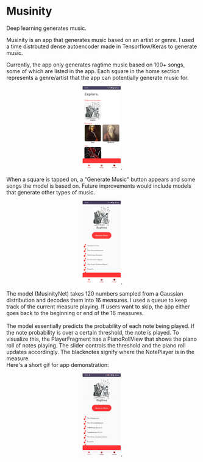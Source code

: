 # Musinity

Deep learning generates music.  
  
Musinity is an app that generates music based on an artist or genre. I used a time distrbuted dense autoencoder made in Tensorflow/Keras to generate music.  
  
Currently, the app only generates ragtime music based on 100+ songs, some of which are listed in the app. Each square in the home section represents a genre/artist that the app can potentially generate music for.  
<p align="center">
<img src="home_screen.jpg" width="20%">.  
</p>
When a square is tapped on, a "Generate Music" button appears and some songs the model is based on. Future improvements would include models that generate other types of music.   

<p align="center">
<img src="song_list.jpg" width="20%">.  
</p>  
The model (MusinityNet) takes 120 numbers sampled from a Gaussian distribution and decodes them into 16 measures. I used a queue to keep track of the current measure playing. If users want to skip, the app either goes back to the beginning or end of the 16 measures.  <br />
<br />
The model essentially predicts the probability of each note being played. If the note probability is over a certain threshold, the note is played. To visualize this, the PlayerFragment has a PianoRollView that shows the piano roll of notes playing. The slider controls the threshold and the piano roll updates accordingly. The blacknotes signify where the NotePlayer is in the measure.  
<br />
Here's a short gif for app demonstration:  
<p align="center">
<img src="player_demo.gif" width="20%">. 
</p>
